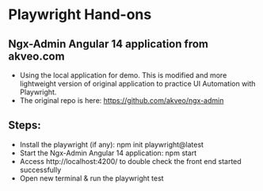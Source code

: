 # Playwright Hand-ons

## Ngx-Admin Angular 14 application from akveo.com
- Using the local application for demo. This is modified and more lightweight version of original application to practice UI Automation with Playwright.
- The original repo is here: https://github.com/akveo/ngx-admin

## Steps:
 - Install the playwright (if any): npm init playwright@latest
 - Start the Ngx-Admin Angular 14 application:  npm start
 - Access http://localhost:4200/ to double check the front end started successfully
 - Open new terminal & run the playwright test
